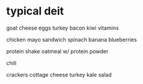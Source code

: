 # typical deit

goat cheese
eggs
turkey bacon
kiwi
vitamins

chicken mayo sandwich spinach
banana
blueberries

protein shake
oatmeal w/ protein powder

chili

crackers cottage cheese
turkey kale salad